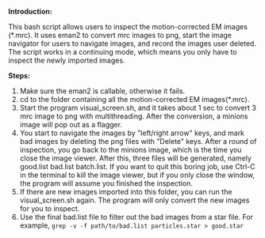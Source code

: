**Introduction:**

This bash script allows users to inspect the motion-corrected EM images (*.mrc).
It uses eman2 to convert mrc images to png, start the image navigator for users to navigate images, and record the images user deleted.
The script works in a continuing mode, which means you only have to inspect the newly imported images.

**Steps:**
1. Make sure the eman2 is callable, otherwise it fails. 
2. cd to the folder containing all the motion-corrected EM images(*.mrc). 
3. Start the program visual_screen.sh, and it takes about 1 sec to convert 3 mrc image to png with multithreading. After the conversion, a minions image will pop out as a flagger. 
4. You start to navigate the images by "left/right arrow" keys, and mark bad images by deleting the png files with "Delete" keys. After  a round of inspection, you go back to the minions image, which is the time you close the image viewer. After this, three files will be generated, namely good.list bad.list batch.list. If you want to quit this boring job, use Ctrl-C in the terminal to kill the image viewer, but if you only close the window, the program will assume you finished the inspection.
5. If there are new images imported into this folder, you can run the visual_screen.sh again. The program will only convert the new images for you to inspect.
6. Use the final bad.list file to filter out the bad images from a star file. 
For example,  `grep -v -f path/to/bad.list particles.star > good.star`